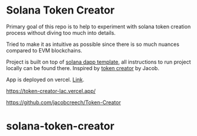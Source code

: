 # Solana Token Creator

Primary goal of this repo is to help to experiment with solana token creation process without diving too much into details.

Tried to make it as intuitive as possible since there is so much nuances compared to EVM blockchains.

Project is built on top of [solana dapp template](https://github.com/solana-labs/dapp-scaffold), all instructions to run project locally can be found there. Inspired by
[token creator](https://github.com/jacobcreech/Token-Creator) by Jacob.

App is deployed on vercel. [Link](https://solana-token-creator.vercel.app/).

https://token-creator-lac.vercel.app/

https://github.com/jacobcreech/Token-Creator
# solana-token-creator
